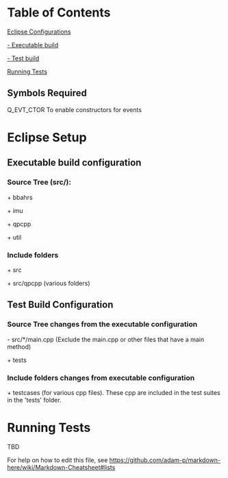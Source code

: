 # Table of Contents  
[Eclipse Configurations](#link1)

[- Executable build](#link1_1)

[- Test build](#link1_2)

[Running Tests](#link2)


## Symbols Required
Q_EVT_CTOR		To enable constructors for events


# Eclipse Setup

<a name="link1_1"/>

## Executable build configuration
### Source Tree (src/):
\+ bbahrs

\+ imu

\+ qpcpp

\+ util

### Include folders
\+ src

\+ src/qpcpp (various folders)

<a name="link1_2"/>

## Test Build Configuration 

### Source Tree changes from the executable configuration
\- src/*/main.cpp (Exclude the main.cpp or other files that have a main method)

\+ tests

### Include folders changes from executable configuration
\+ testcases (for various cpp files). These cpp are included in the test suites in the 'tests' folder.

<a name="link2"/>

# Running Tests

TBD


For help on how to edit this file, see https://github.com/adam-p/markdown-here/wiki/Markdown-Cheatsheet#lists
